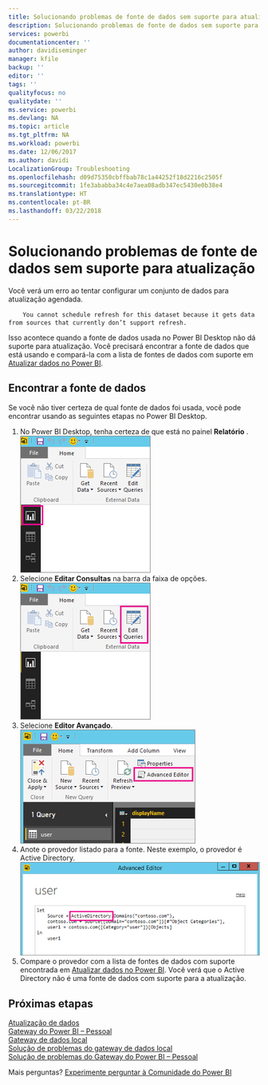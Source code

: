 ```yaml
---
title: Solucionando problemas de fonte de dados sem suporte para atualização
description: Solucionando problemas de fonte de dados sem suporte para atualização
services: powerbi
documentationcenter: ''
author: davidiseminger
manager: kfile
backup: ''
editor: ''
tags: ''
qualityfocus: no
qualitydate: ''
ms.service: powerbi
ms.devlang: NA
ms.topic: article
ms.tgt_pltfrm: NA
ms.workload: powerbi
ms.date: 12/06/2017
ms.author: davidi
LocalizationGroup: Troubleshooting
ms.openlocfilehash: d09d75350cbffbab78c1a44252f18d2216c2505f
ms.sourcegitcommit: 1fe3ababba34c4e7aea08adb347ec5430e0b38e4
ms.translationtype: HT
ms.contentlocale: pt-BR
ms.lasthandoff: 03/22/2018
---
```

# <a name="troubleshooting-unsupported-data-source-for-refresh"></a>Solucionando problemas de fonte de dados sem suporte para atualização
Você verá um erro ao tentar configurar um conjunto de dados para atualização agendada.

        You cannot schedule refresh for this dataset because it gets data from sources that currently don’t support refresh.

Isso acontece quando a fonte de dados usada no Power BI Desktop não dá suporte para atualização. Você precisará encontrar a fonte de dados que está usando e compará-la com a lista de fontes de dados com suporte em [Atualizar dados no Power BI](refresh-data.md). 

## <a name="find-the-data-source"></a>Encontrar a fonte de dados
Se você não tiver certeza de qual fonte de dados foi usada, você pode encontrar usando as seguintes etapas no Power BI Desktop.  

1. No Power BI Desktop, tenha certeza de que está no painel **Relatório** .  
   ![](media/service-admin-troubleshoot-unsupported-data-source-for-refresh/tshoot-report-pane.png)
2. Selecione **Editar Consultas** na barra da faixa de opções.  
   ![](media/service-admin-troubleshoot-unsupported-data-source-for-refresh/tshoot-edit-queries.png)
3. Selecione **Editor Avançado**.  
   ![](media/service-admin-troubleshoot-unsupported-data-source-for-refresh/tshoot-advanced-editor.png)
4. Anote o provedor listado para a fonte.  Neste exemplo, o provedor é Active Directory.  
   ![](media/service-admin-troubleshoot-unsupported-data-source-for-refresh/tshoot-provider.png)
5. Compare o provedor com a lista de fontes de dados com suporte encontrada em [Atualizar dados no Power BI](refresh-data.md).  Você verá que o Active Directory não é uma fonte de dados com suporte para a atualização.  

## <a name="next-steps"></a>Próximas etapas
[Atualização de dados](refresh-data.md)  
[Gateway do Power BI – Pessoal](personal-gateway.md)  
[Gateway de dados local](service-gateway-onprem.md)  
[Solução de problemas do gateway de dados local](service-gateway-onprem-tshoot.md)  
[Solução de problemas do Gateway do Power BI – Pessoal](service-admin-troubleshooting-power-bi-personal-gateway.md)  

Mais perguntas? [Experimente perguntar à Comunidade do Power BI](http://community.powerbi.com/)

